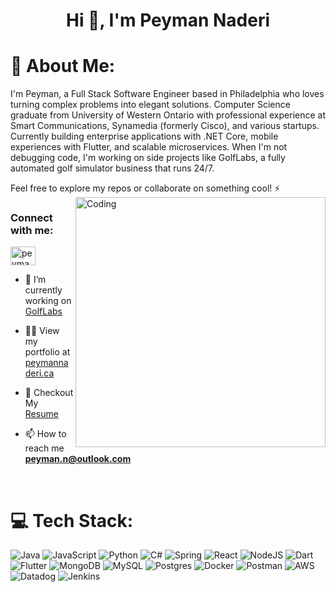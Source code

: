 <h1 align="center">Hi 👋, I'm Peyman Naderi</h1>

# 💫 About Me:
I'm Peyman, a Full Stack Software Engineer based in Philadelphia who loves turning complex problems into elegant solutions. Computer Science graduate from University of Western Ontario with professional experience at Smart Communications, Synamedia (formerly Cisco), and various startups.
Currently building enterprise applications with .NET Core, mobile experiences with Flutter, and scalable microservices. When I'm not debugging code, I'm working on side projects like GolfLabs, a fully automated golf simulator business that runs 24/7.

Feel free to explore my repos or collaborate on something cool! ⚡
<img align="right" alt="Coding" width="400" src ="https://i.pinimg.com/originals/e8/f4/53/e8f453469a3ec97ecd354df465d73913.gif">
<h3 align="left">Connect with me:</h3>
<p align="left">
<a href="https://linkedin.com/in/peymannaderi" target="blank"><img align="center" src="https://raw.githubusercontent.com/rahuldkjain/github-profile-readme-generator/master/src/images/icons/Social/linked-in-alt.svg" alt="peymannaderi" height="30" width="40" /></a>
</p>





- 🔭 I’m currently working on [GolfLabs](https://github.com/peymannaderi10/GolfLabs.us)

- 👨‍💻 View my portfolio at [peymannaderi.ca](https://peymannaderi10.github.io/)
  
- 📄 Checkout My [Resume](https://peymannaderi10.github.io/about)
  
- 📫 How to reach me **peyman.n@outlook.com**


<br>


# 💻 Tech Stack:
![Java](https://img.shields.io/badge/java-%23ED8B00.svg?style=for-the-badge&logo=openjdk&logoColor=white) ![JavaScript](https://img.shields.io/badge/javascript-%23323330.svg?style=for-the-badge&logo=javascript&logoColor=%23F7DF1E) ![Python](https://img.shields.io/badge/python-3670A0?style=for-the-badge&logo=python&logoColor=ffdd54)  ![C#](https://img.shields.io/badge/c%23-%23239120.svg?style=for-the-badge&logo=csharp&logoColor=white) ![Spring](https://img.shields.io/badge/spring-%236DB33F.svg?style=for-the-badge&logo=spring&logoColor=white) ![React](https://img.shields.io/badge/react-%2320232a.svg?style=for-the-badge&logo=react&logoColor=%2361DAFB) ![NodeJS](https://img.shields.io/badge/node.js-6DA55F?style=for-the-badge&logo=node.js&logoColor=white) ![Dart](https://img.shields.io/badge/dart-%230175C2.svg?style=for-the-badge&logo=dart&logoColor=white) ![Flutter](https://img.shields.io/badge/Flutter-%2302569B.svg?style=for-the-badge&logo=Flutter&logoColor=white) ![MongoDB](https://img.shields.io/badge/MongoDB-%234ea94b.svg?style=for-the-badge&logo=mongodb&logoColor=white) ![MySQL](https://img.shields.io/badge/mysql-%2300000f.svg?style=for-the-badge&logo=mysql&logoColor=white) ![Postgres](https://img.shields.io/badge/postgres-%23316192.svg?style=for-the-badge&logo=postgresql&logoColor=white) ![Docker](https://img.shields.io/badge/docker-%230db7ed.svg?style=for-the-badge&logo=docker&logoColor=white)  ![Postman](https://img.shields.io/badge/Postman-FF6C37?style=for-the-badge&logo=postman&logoColor=white) ![AWS](https://img.shields.io/badge/AWS-%23FF9900.svg?style=for-the-badge&logo=amazon-aws&logoColor=white) ![Datadog](https://img.shields.io/badge/datadog-%23632CA6.svg?style=for-the-badge&logo=datadog&logoColor=white) ![Jenkins](https://img.shields.io/badge/jenkins-%232C5263.svg?style=for-the-badge&logo=jenkins&logoColor=white)
